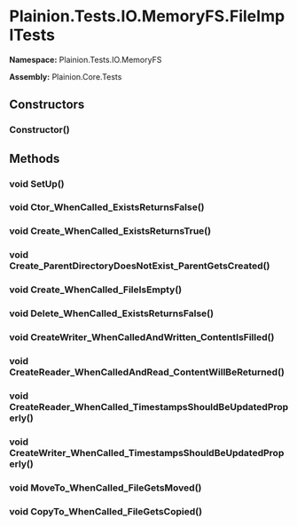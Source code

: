 
# Plainion.Tests.IO.MemoryFS.FileImplTests

**Namespace:** Plainion.Tests.IO.MemoryFS

**Assembly:** Plainion.Core.Tests


## Constructors

### Constructor()


## Methods

### void SetUp()

### void Ctor_WhenCalled_ExistsReturnsFalse()

### void Create_WhenCalled_ExistsReturnsTrue()

### void Create_ParentDirectoryDoesNotExist_ParentGetsCreated()

### void Create_WhenCalled_FileIsEmpty()

### void Delete_WhenCalled_ExistsReturnsFalse()

### void CreateWriter_WhenCalledAndWritten_ContentIsFilled()

### void CreateReader_WhenCalledAndRead_ContentWillBeReturned()

### void CreateReader_WhenCalled_TimestampsShouldBeUpdatedProperly()

### void CreateWriter_WhenCalled_TimestampsShouldBeUpdatedProperly()

### void MoveTo_WhenCalled_FileGetsMoved()

### void CopyTo_WhenCalled_FileGetsCopied()
